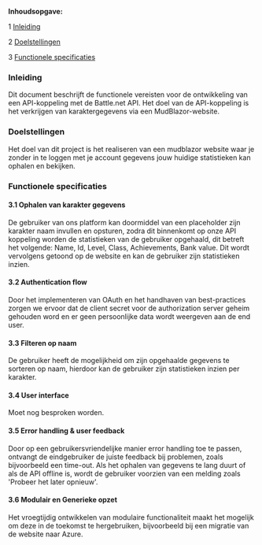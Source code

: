 **Inhoudsopgave:**

 1 [Inleiding](#item-one)

 2 [Doelstellingen](#item-two)

 3 [Functionele specificaties](#item-three)



 

 <!-- headings -->

 <a id="item-one"></a>
 ### Inleiding
Dit document beschrijft de functionele vereisten voor de ontwikkeling van een API-koppeling met de Battle.net API. Het doel van de API-koppeling is het verkrijgen van karaktergegevens via een MudBlazor-website.

 
 <a id="item-two"></a>
 ### Doelstellingen
Het doel van dit project is het realiseren van een mudblazor website waar je zonder in te loggen met je account gegevens jouw huidige statistieken kan ophalen en bekijken.

 

 <a id="item-three"></a>
 ### Functionele specificaties
 #### 3.1 Ophalen van karakter gegevens
 De gebruiker van ons platform kan doormiddel van een placeholder zijn karakter naam invullen en opsturen, zodra dit binnenkomt op onze API koppeling worden de statistieken van de gebruiker opgehaald, dit betreft het volgende: Name, Id, Level, Class, Achievements, Bank value. Dit wordt vervolgens getoond op de website en kan de gebruiker zijn statistieken inzien.

 #### 3.2 Authentication flow
 Door het implementeren van OAuth en het handhaven van best-practices zorgen we ervoor dat de client secret voor de authorization server geheim gehouden word en er geen persoonlijke data wordt weergeven aan de end user. 

 #### 3.3 Filteren op naam
 De gebruiker heeft de mogelijkheid om zijn opgehaalde gegevens te sorteren op naam, hierdoor kan de gebruiker zijn statistieken inzien per karakter.

 #### 3.4 User interface
 Moet nog besproken worden.

#### 3.5 Error handling & user feedback
 Door op een gebruikersvriendelijke manier error handling toe te passen, ontvangt de eindgebruiker de juiste feedback bij problemen, zoals bijvoorbeeld een time-out. Als het ophalen van gegevens te lang duurt of als de API offline is, wordt de gebruiker voorzien van een melding zoals 'Probeer het later opnieuw'.

#### 3.6 Modulair en Generieke opzet
 Het vroegtijdig ontwikkelen van modulaire functionaliteit maakt het mogelijk om deze in de toekomst te hergebruiken, bijvoorbeeld bij een migratie van de website naar Azure.
